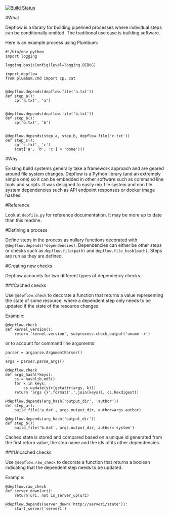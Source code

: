 [![Build Status](https://snap-ci.com/andrewbaxter/depflow/branch/master/build_image)](https://snap-ci.com/andrewbaxter/depflow/branch/master)

#What

Depflow is a library for building pipelined processes where individual steps can be conditionally omitted.  The traditional use case is building software.

Here is an example process using Plumbum:

```
#!/bin/env python
import logging

logging.basicConfig(level=logging.DEBUG)

import depflow
from plumbum.cmd import cp, cat


@depflow.depends(depflow.file('a.txt'))
def step_a():
    cp('a.txt', 'a')


@depflow.depends(depflow.file('b.txt'))
def step_b():
    cp('b.txt', 'b')


@depflow.depends(step_a, step_b, depflow.file('c.txt'))
def step_c():
    cp('c.txt', 'c')
    (cat['a', 'b', 'c'] > 'done')()
```

#Why

Existing build systems generally take a framework approach and are geared around file system changes.  Depflow is a Python library (and an extremely simple one) so it can be embedded in other software such as command line tools and scripts.  It was designed to easily mix file system and non file system dependencies such as API endpoint responses or docker image hashes.

#Reference

Look at `depfile.py` for reference documentation.  It may be more up to date than this readme.

#Defining a process

Define steps in the process as nullary functions decorated with `@depflow.depends(*dependencies)`.  Dependencies can either be other steps or checks such as `depflow.file(path)` and `depflow.file_hash(path)`.  Steps are run as they are defined.

#Creating new checks

Depflow accounts for two different types of dependency checks.

###Cached checks

Use `@depflow.check` to decorate a function that returns a value representing the state of some resource, where a dependent step only needs to be updated if the state of the resource changes.

Example:

```
@depflow.check
def kernel_version():
    return 'kernel-version', subprocess.check_output('uname -r')
```

or to account for command line arguments:

```
parser = argparse.ArgumentParser()
...
args = parser.parse_args()

@depflow.check
def args_hash(*keys):
    cs = hashlib.md5()
    for k in keys:
        cs.update(str(getattr(args, k)))
    return 'args {}'.format(','.join(keys)), cs.hexdigest()

@depflow.depends(arg_hash('output_dir', 'author'))
def step_a():
    build_file('a.dat', args.output_dir, author=args.author)

@depflow.depends(arg_hash('output_dir'))
def step_b():
    build_file('b.dat', args.output_dir, author='system')
```

Cached state is stored and compared based on a unique id generated from the first return value, the step name and the ids of its other dependencies.

###Uncached checks

Use `@depflow.raw_check` to decorate a function that returns a boolean indicating that the dependent step needs to be updated.

Example: 

```
@depflow.raw_check
def server_down(uri):
    return uri, not is_server_up(uri)

@depflow.depends(server_down('http://server1/state')):
    start_server('server1')
```
